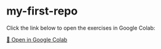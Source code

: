 # my-first-repo
Click the link below to open the exercises in Google Colab:

[🔗 Open in Google Colab](https://colab.research.google.com/drive/1a2B3cD4EfGHIjkLmnOPQRstUvWxyZ)
